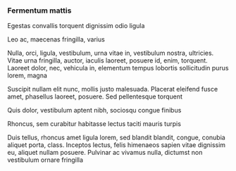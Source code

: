### Fermentum mattis

Egestas convallis torquent dignissim odio ligula

Leo ac, maecenas fringilla, varius

Nulla, orci, ligula, vestibulum, urna vitae in, vestibulum nostra, ultricies. Vitae urna fringilla, auctor, iaculis laoreet, posuere id, enim, torquent. Laoreet dolor, nec, vehicula in, elementum tempus lobortis sollicitudin purus lorem, magna

Suscipit nullam elit nunc, mollis justo malesuada. Placerat eleifend fusce amet, phasellus laoreet, posuere. Sed pellentesque torquent

Quis dolor, vestibulum aptent nibh, sociosqu congue finibus

Rhoncus, sem curabitur habitasse lectus taciti mauris turpis

Duis tellus, rhoncus amet ligula lorem, sed blandit blandit, congue, conubia aliquet porta, class. Inceptos lectus, felis himenaeos sapien vitae dignissim eu, aliquet nullam posuere. Pulvinar ac vivamus nulla, dictumst non vestibulum ornare fringilla


